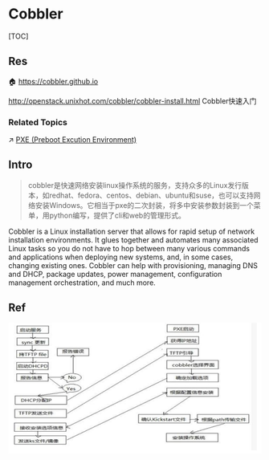 # Cobbler

[TOC]



## Res
🏠 https://cobbler.github.io

http://openstack.unixhot.com/cobbler/cobbler-install.html
Cobbler快速入门


### Related Topics
↗ [PXE (Preboot Excution Environment)](../../../../🔑%20CS_Core/🧬%20Computer%20System/Firmware%20and%20Booting/🌽%20Bootstrap%20(Boot)/Network%20Booting/PXE%20(Preboot%20Excution%20Environment).md)



## Intro
> cobbler是快速网络安装linux操作系统的服务，支持众多的Linux发行版本，如redhat、fedora、centos、debian、ubuntu和suse，也可以支持网络安装Windows。它相当于pxe的二次封装，将多中安装参数封装到一个菜单，用python编写，提供了cli和web的管理形式。

Cobbler is a Linux installation server that allows for rapid setup of network installation environments. It glues together and automates many associated Linux tasks so you do not have to hop between many various commands and applications when deploying new systems, and, in some cases, changing existing ones. Cobbler can help with provisioning, managing DNS and DHCP, package updates, power management, configuration management orchestration, and much more.


## Ref
[Linux系统自动化安装之cobbler实现 | cnblog]: https://www.cnblogs.com/qiuhom-1874/p/12081310.html

![](../../../../../Assets/Pics/Pasted%20image%2020240313214314.png)

